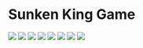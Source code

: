 # Sunken King Game

<img src="/Sunken_King/doc/gdd-docs-image/gdd-docs-1.jpg">
<img src="/Sunken_King/doc/gdd-docs-image/gdd-docs-2.jpg">
<img src="/Sunken_King/doc/gdd-docs-image/gdd-docs-3.jpg">
<img src="doc/gdd-docs-image/gdd-docs-4.jpg">
<img src="../doc/gdd-docs-image/gdd-docs-5.jpg">
<img src="/doc/gdd-docs-image/gdd-docs-6.jpg">
<img src="/doc/gdd-docs-image/gdd-docs-7.jpg">
<img src="/doc/gdd-docs-image/gdd-docs-8.jpg">
